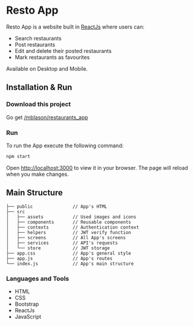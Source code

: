 # Resto App

Resto App is a website built in [ReactJs](https://reactjs.org/docs/getting-started.html) where users can:

* Search restaurants
* Post restaurants
* Edit and delete their posted restaurants
* Mark restaurants as favourites

Available on Desktop and Mobile. 

## Installation & Run

### Download this project
Go get [/mblason/restaurants_app](https://github.com/mblason/restaurants_app)


### Run
To run the App execute the following command:
```bash
npm start
```
Open [http://localhost:3000](http://localhost:3000) to view it in your browser. The page will reload when you make changes.

## Main Structure
```  
├── public               // App's HTML
├── src
│   ├── assets           // Used images and icons 
│   ├── components       // Reusable components
│   ├── contexts         // Authentication context
│   ├── helpers          // JWT verify function
│   ├── screens          // All App's screens
│   ├── services         // API's requests
│   └── store            // JWT storage
├── app.css              // App's general style
├── app.js               // App's routes 
└── index.js             // App's main structure
```

### Languages and Tools

* HTML
* CSS 
* Bootstrap
* ReactJs
* JavaScript
